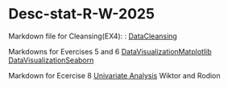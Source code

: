 # Desc-stat-R-W-2025

Markdown file for Cleansing(EX4): : [DataCleansing](Exercise4.md)


Markdowns for Evercises 5 and 6 [DataVisualizationMatplotlib](Exercise5.md)
                                [DataVisualizationSeaborn](Exercise6.md)


Markdown for Ecercise 8 [Univariate Analysis](Markdown8.md)
Wiktor and Rodion
